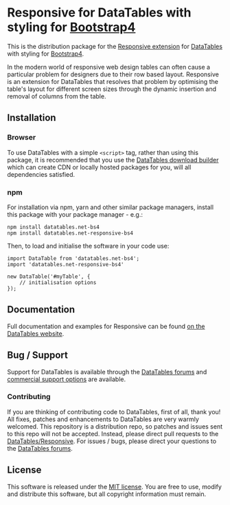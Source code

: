 # Responsive for DataTables with styling for [Bootstrap4](https://getbootstrap.com/docs/4.6/getting-started/introduction/)

This is the distribution package for the [Responsive extension](https://datatables.net/extensions/responsive) for [DataTables](https://datatables.net/) with styling for [Bootstrap4](https://getbootstrap.com/docs/4.6/getting-started/introduction/).

In the modern world of responsive web design tables can often cause a particular problem for designers due to their row based layout. Responsive is an extension for DataTables that resolves that problem by optimising the table's layout for different screen sizes through the dynamic insertion and removal of columns from the table.


## Installation

### Browser

To use DataTables with a simple `<script>` tag, rather than using this package, it is recommended that you use the [DataTables download builder](//datatables.net/download) which can create CDN or locally hosted packages for you, will all dependencies satisfied.

### npm

For installation via npm, yarn and other similar package managers, install this package with your package manager - e.g.:

```
npm install datatables.net-bs4
npm install datatables.net-responsive-bs4
```

Then, to load and initialise the software in your code use:

```
import DataTable from 'datatables.net-bs4';
import 'datatables.net-responsive-bs4'

new DataTable('#myTable', {
    // initialisation options
});
```


## Documentation

Full documentation and examples for Responsive can be found [on the DataTables website](https://datatables.net/extensions/responsive).


## Bug / Support

Support for DataTables is available through the [DataTables forums](//datatables.net/forums) and [commercial support options](//datatables.net/support) are available.

### Contributing

If you are thinking of contributing code to DataTables, first of all, thank you! All fixes, patches and enhancements to DataTables are very warmly welcomed. This repository is a distribution repo, so patches and issues sent to this repo will not be accepted. Instead, please direct pull requests to the [DataTables/Responsive](http://github.com/DataTables/Responsive). For issues / bugs, please direct your questions to the [DataTables forums](//datatables.net/forums).


## License

This software is released under the [MIT license](//datatables.net/license). You are free to use, modify and distribute this software, but all copyright information must remain.

